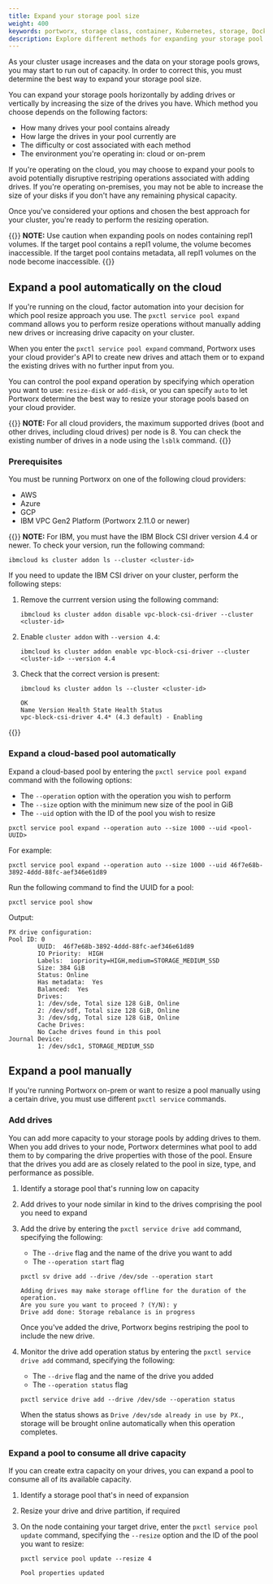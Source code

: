 ```yaml
---
title: Expand your storage pool size
weight: 400
keywords: portworx, storage class, container, Kubernetes, storage, Docker, k8s, flexvol, pv, persistent disk,StatefulSets, volume placement
description: Explore different methods for expanding your storage pool size.
---
```


As your cluster usage increases and the data on your storage pools grows, you may start to run out of capacity. In order to correct this, you must determine the best way to expand your storage pool size.

You can expand your storage pools horizontally by adding drives or vertically by increasing the size of the drives you have. Which method you choose depends on the following factors:

* How many drives your pool contains already
* How large the drives in your pool currently are
* The difficulty or cost associated with each method
* The environment you're operating in: cloud or on-prem

If you're operating on the cloud, you may choose to expand your pools to avoid potentially disruptive restriping operations associated with adding drives. If you're operating on-premises, you may not be able to increase the size of your disks if you don't have any remaining physical capacity.

Once you've considered your options and chosen the best approach for your cluster, you're ready to perform the resizing operation.

{{<info>}}
**NOTE:** Use caution when expanding pools on nodes containing repl1 volumes. If the target pool contains a repl1 volume, the volume becomes inaccessible. If the target pool contains metadata, all repl1 volumes on the node become inaccessible. 
{{</info>}}

## Expand a pool automatically on the cloud

If you're running on the cloud, factor automation into your decision for which pool resize approach you use. The `pxctl service pool expand` command allows you to perform resize operations without manually adding new drives or increasing drive capacity on your cluster.

When you enter the `pxctl service pool expand` command, Portworx uses your cloud provider's API to create new drives and attach them or to expand the existing drives with no further input from you.

You can control the pool expand operation by specifying which operation you want to use: `resize-disk` or `add-disk`, or you can specify `auto` to let Portworx determine the best way to resize your storage pools based on your cloud provider.

{{<info>}}
**NOTE:** For all cloud providers, the maximum supported drives (boot and other drives, including cloud drives) per node is 8. You can check the existing number of drives in a node using the `lsblk` command. 
{{</info>}}

### Prerequisites

You must be running Portworx on one of the following cloud providers:

  * AWS
  * Azure
  * GCP
  * IBM VPC Gen2 Platform (Portworx 2.11.0 or newer)

{{<info>}}
**NOTE:** For IBM, you must have the IBM Block CSI driver version 4.4 or newer. To check your version, run the following command:

```text
ibmcloud ks cluster addon ls --cluster <cluster-id>
```

If you need to update the IBM CSI driver on your cluster, perform the following steps:

1. Remove the currrent version using the following command:

    ```text
    ibmcloud ks cluster addon disable vpc-block-csi-driver --cluster <cluster-id>
    ```

1. Enable `cluster addon` with `--version 4.4`:

    ```text
    ibmcloud ks cluster addon enable vpc-block-csi-driver --cluster <cluster-id> --version 4.4
    ```

1. Check that the correct version is present:

    ```text
    ibmcloud ks cluster addon ls --cluster <cluster-id>
    ```
    ```output
    OK
    Name Version Health State Health Status
    vpc-block-csi-driver 4.4* (4.3 default) - Enabling
    ```
{{</info>}}

### Expand a cloud-based pool automatically

Expand a cloud-based pool by entering the `pxctl service pool expand` command with the following options:

* The `--operation` option with the operation you wish to perform
* The `--size` option with the minimum new size of the pool in GiB
* The `--uid` option with the ID of the pool you wish to resize

```text
pxctl service pool expand --operation auto --size 1000 --uid <pool-UUID>
```

For example:

```text
pxctl service pool expand --operation auto --size 1000 --uid 46f7e68b-3892-4ddd-88fc-aef346e61d89
```

Run the following command to find the UUID for a pool:

```text
pxctl service pool show
```

Output:
```text
PX drive configuration:
Pool ID: 0
        UUID:  46f7e68b-3892-4ddd-88fc-aef346e61d89
        IO Priority:  HIGH
        Labels:  iopriority=HIGH,medium=STORAGE_MEDIUM_SSD
        Size: 384 GiB
        Status: Online
        Has metadata:  Yes
        Balanced:  Yes
        Drives:
        1: /dev/sde, Total size 128 GiB, Online
        2: /dev/sdf, Total size 128 GiB, Online
        3: /dev/sdg, Total size 128 GiB, Online
        Cache Drives:
        No Cache drives found in this pool
Journal Device:
        1: /dev/sdc1, STORAGE_MEDIUM_SSD
```

## Expand a pool manually

If you're running Portworx on-prem or want to resize a pool manually using a certain drive, you must use different `pxctl service` commands.

### Add drives

You can add more capacity to your storage pools by adding drives to them. When you add drives to your node, Portworx determines what pool to add them to by comparing the drive properties with those of the pool. Ensure that the drives you add are as closely related to the pool in size, type, and performance as possible.

1. Identify a storage pool that's running low on capacity
<!-- What is some guidance we can provide here? -->
2. Add drives to your node similar in kind to the drives comprising the pool you need to expand
3. Add the drive by entering the `pxctl service drive add` command, specifying the following:

      * The `--drive` flag and the name of the drive you want to add
      * The `--operation start` flag

      ```text
      pxctl sv drive add --drive /dev/sde --operation start
      ```
      ```output
      Adding drives may make storage offline for the duration of the operation.
      Are you sure you want to proceed ? (Y/N): y
      Drive add done: Storage rebalance is in progress
      ```

      Once you've added the drive, Portworx begins restriping the pool to include the new drive.

4. Monitor the drive add operation status by entering the `pxctl service drive add` command, specifying the following:

      * The `--drive` flag and the name of the drive you added
      * The `--operation status` flag

      ```text
      pxctl service drive add --drive /dev/sde --operation status
      ```

      When the status shows as `Drive /dev/sde already in use by PX.`, storage will be brought online automatically when this operation completes.

### Expand a pool to consume all drive capacity

If you can create extra capacity on your drives, you can expand a pool to consume all of its available capacity.

1. Identify a storage pool that's in need of expansion
<!-- What is some guidance we can provide here? -->
2. Resize your drive and drive partition, if required
3. On the node containing your target drive, enter the `pxctl service pool update` command, specifying the `--resize` option and the ID of the pool you want to resize:

    ```text
    pxctl service pool update --resize 4
    ```
    ```output
    Pool properties updated
    ```
